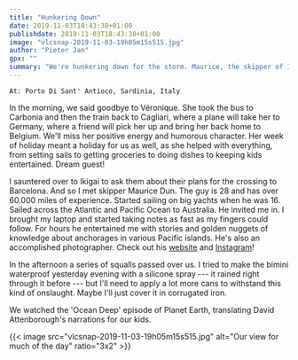```yaml
---
title: "Hunkering Down"
date: 2019-11-03T18:43:38+01:00
publishdate: 2019-11-03T18:43:38+01:00
image: "vlcsnap-2019-11-03-19h05m15s515.jpg"
author: "Pieter Jan"
gpx: ""
summary: "We're hunkering down for the storm. Maurice, the skipper of Ikigai, proves to be a veritable goldmine of Pacific Ocean knowledge."
---
```


`At: Porto Di Sant' Antioco, Sardinia, Italy`

In the morning, we said goodbye to Véronique. She took the bus to Carbonia and then the train back to Cagliari, where a plane will take her to Germany, where a friend will pick her up and bring her back home to Belgium. We'll miss her positive energy and humorous character. Her week of holiday meant a holiday for us as well, as she helped with everything, from setting sails to getting groceries to doing dishes to keeping kids entertained. Dream guest!

I sauntered over to Ikigai to ask them about their plans for the crossing to Barcelona. And so I met skipper Maurice Dun. The guy is 28 and has over 60.000 miles of experience. Started sailing on big yachts when he was 16. Sailed across the Atlantic and Pacific Ocean to Australia. He invited me in. I brought my laptop and started taking notes as fast as my fingers could follow. For hours he entertained me with stories and golden nuggets of knowledge about anchorages in various Pacific islands. He's also an accomplished photographer. Check out his [website](https://www.mauricedun.nl) and [Instagram](https://www.instagram.com/whereismaus)!

In the afternoon a series of squalls passed over us. I tried to make the bimini waterproof yesterday evening with a silicone spray --- it rained right through it before --- but I'll need to apply a lot more cans to withstand this kind of onslaught. Maybe I'll just cover it in corrugated iron.

We watched the 'Ocean Deep' episode of Planet Earth, translating David Attenborough's narrations for our kids.

{{< image src="vlcsnap-2019-11-03-19h05m15s515.jpg" alt="Our view for much of the day" ratio="3x2" >}}

